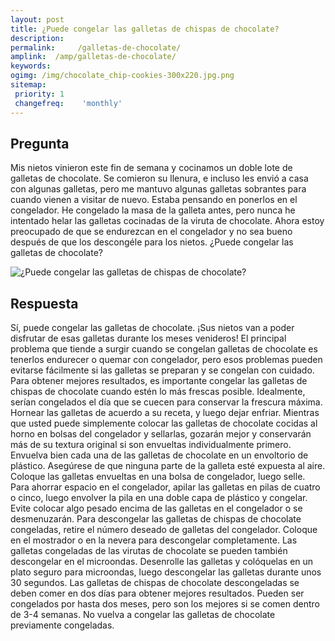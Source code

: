 ```yaml
---
layout: post
title: ¿Puede congelar las galletas de chispas de chocolate?  
description: 
permalink:     /galletas-de-chocolate/
amplink:  /amp/galletas-de-chocolate/
keywords: 
ogimg: /img/chocolate_chip-cookies-300x220.jpg.png
sitemap:
 priority: 1
 changefreq:    'monthly'
---
```




## Pregunta

Mis nietos vinieron este fin de semana y cocinamos un doble lote de galletas de chocolate. Se comieron su llenura, e incluso les envió a casa con algunas galletas, pero me mantuvo algunas galletas sobrantes para cuando vienen a visitar de nuevo. Estaba pensando en ponerlos en el congelador. He congelado la masa de la galleta antes, pero nunca he intentado helar las galletas cocinadas de la viruta de chocolate. Ahora estoy preocupado de que se endurezcan en el congelador y no sea bueno después de que los descongéle para los nietos. ¿Puede congelar las galletas de chocolate?


![¿Puede congelar las galletas de chispas de chocolate?](https://sepuedecongelar.com/img/chocolate_chip-cookies-300x220.jpg "¿Puede congelar las galletas de chispas de chocolate?" )


## Respuesta

Sí, puede congelar las galletas de chocolate. ¡Sus nietos van a poder disfrutar de esas galletas durante los meses venideros! El principal problema que tiende a surgir cuando se congelan galletas de chocolate es tenerlos endurecer o quemar con congelador, pero esos problemas pueden evitarse fácilmente si las galletas se preparan y se congelan con cuidado.
Para obtener mejores resultados, es importante congelar las galletas de chispas de chocolate cuando estén lo más frescas posible. Idealmente, serían congelados el día que se cuecen para conservar la frescura máxima. Hornear las galletas de acuerdo a su receta, y luego dejar enfriar. Mientras que usted puede simplemente colocar las galletas de chocolate cocidas al horno en bolsas del congelador y sellarlas, gozarán mejor y conservarán más de su textura original si son envueltas individualmente primero.
Envuelva bien cada una de las galletas de chocolate en un envoltorio de plástico. Asegúrese de que ninguna parte de la galleta esté expuesta al aire. Coloque las galletas envueltas en una bolsa de congelador, luego selle. Para ahorrar espacio en el congelador, apilar las galletas en pilas de cuatro o cinco, luego envolver la pila en una doble capa de plástico y congelar. Evite colocar algo pesado encima de las galletas en el congelador o se desmenuzarán.
Para descongelar las galletas de chispas de chocolate congeladas, retire el número deseado de galletas del congelador. Coloque en el mostrador o en la nevera para descongelar completamente. Las galletas congeladas de las virutas de chocolate se pueden también descongelar en el microondas. Desenrolle las galletas y colóquelas en un plato seguro para microondas, luego descongelar las galletas durante unos 30 segundos. Las galletas de chispas de chocolate descongeladas se deben comer en dos días para obtener mejores resultados. Pueden ser congelados por hasta dos meses, pero son los mejores si se comen dentro de 3-4 semanas. No vuelva a congelar las galletas de chocolate previamente congeladas.